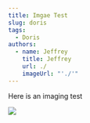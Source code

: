 ```yaml
---
title: Imgae Test
slug: doris
tags:
  - Doris
authors:
  - name: Jeffrey
    title: Jeffrey
    url: ./
    imageUrl: "'./'"
---
```

Here is an imaging test

![](/img/our-office.png)